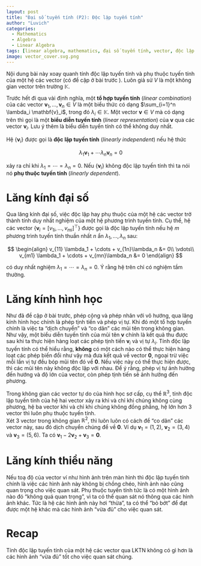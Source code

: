 ```yaml
---
layout: post
title: "Đại số tuyến tính (P2): Độc lập tuyến tính"
author: "Luvich"
categories: 
  - Mathematics
  - Algebra
  - Linear Algebra
tags: [linear algebra, mathematics, đại số tuyến tính, vector, độc lập tuyến tính,linear independent]
image: vector_cover.svg.png
---
```


Nội dung bài này xoay quanh tính độc lập tuyến tính và phụ thuộc tuyến tính của một hệ các vector (có đề cập ở bài trước <link>). Luôn giả sử $V$ là một không gian vector trên trường $\mathbb{K}$.

Trước hết đi qua vài định nghĩa, một <b>tổ hợp tuyến tính</b> (*linear combination*) của các vector $\mathbf{v}_ 1,\ldots,\mathbf{v}_ n \in V$ là một biểu thức có dạng $\sum_{i=1}^n \lambda_i \mathbf{v}_i$, trong đó $\lambda_i\in\mathbb{K}$. Một vector $\mathbf{v}\in V$ mà có dạng trên thì gọi là một <b>biểu diễn tuyến tính</b> (*linear representation*) của $\mathbf{v}$ qua các vector $\mathbf{v}_i$. Lưu ý thêm là biểu diễn tuyến tính có thể không duy nhất.

Hệ $\left\lbrace \mathbf{v}_i \right\rbrace$ được gọi là <b>độc lập tuyến tính</b> (*linearly independent*) nếu hệ thức

$$
\lambda_1\mathbf{v}_1+\cdots \lambda_n\mathbf{v}_n=0
$$

xảy ra chỉ khi $\lambda_1=\cdots=\lambda_n=0$.  Nếu $\left\lbrace \mathbf{v}_i \right\rbrace$ không độc lập tuyến tính thì ta nói nó <b>phụ thuộc tuyến tính</b> (*linearly dependent*).

# Lăng kính đại số
Qua lăng kính đại số, việc độc lập hay phụ thuộc của một hệ các vector trở thành tính duy nhất nghiệm của một hệ phương trình tuyến tính. Cụ thể, hệ các vector $\left\lbrace \mathbf{v}_ i = \left[v_{1i},\ldots,v_{mi}\right]^\top \right\rbrace$ được gọi là độc lập tuyến tính nếu hệ $m$ phương trình tuyến tính thuần nhất $n$ ẩn $\lambda_1,\ldots, \lambda_n$ sau:

$$
\begin{align}
v_{11} \lambda_1 + \cdots + v_{1n}\lambda_n &= 0\\
\vdots\\
v_{m1} \lambda_1 + \cdots + v_{mn}\lambda_n &= 0
\end{align}
$$

có duy nhất nghiệm $\lambda_1=\cdots=\lambda_n=0$. Ý rằng hệ trên chỉ có nghiệm tầm thường. 

# Lăng kính hình học
Như đã đề cập ở bài trước, phép cộng và phép nhân với vô hướng, qua lăng kính hình học chính là phép tịnh tiến và phép vị tự. Khi đó một tổ hợp tuyến chính là việc ta “dịch chuyển” và “co dãn” các mũi tên trong không gian. Như vậy, một biểu diễn tuyến tính của mũi tên $\mathbf{v}$ chính là kết quả thu được sau khi ta thực hiện hàng loạt các phép tịnh tiến $\mathbf{v}_i$ và vị tự $\lambda_i$. Tính độc lập tuyến tính có thể hiểu rằng, <b>không</b> có một cách nào có thể thực hiện hàng loạt các phép biến đổi như vậy mà đưa kết quả về vector $\mathbf{0}$, ngoại trừ việc mỗi lần vị tự đều bóp mũi tên đó về $\mathbf{0}$. Nếu việc này có thể thực hiện được, thì các mũi tên này không độc lập với nhau. Để ý rằng, phép vị tự ảnh hưởng đến hướng và độ lớn của vector, còn phép tịnh tiến sẽ ảnh hưởng đến phương.

Trong không gian các vector tự do của hình học sơ cấp, cụ thể $\mathbb{R}^3$, tính độc lập tuyến tính của hệ hai vector xảy ra khi và chỉ khi chúng không cùng phương, hệ ba vector khi và chỉ khi chúng không đồng phẳng, hệ lớn hơn 3 vector thì luôn phụ thuộc tuyến tính.<br>
Xét 3 vector trong không gian $\mathbb{R}^2$, thì luôn luôn có cách để “co dãn” các vector này, sau đó dịch chuyển chúng để về $\mathbf{0}$. Ví dụ $\mathbf{v}_1=\left(1,2\right)$, $\mathbf{v}_2=\left(3,4\right)$ và $\mathbf{v}_3=\left(5,6\right)$. Ta có $\mathbf{v}_1-2\mathbf{v}_2+\mathbf{v}_3=\mathbf{0}$.

# Lăng kính thiểu năng
Nếu toạ độ của vector ví như hình ảnh trên màn hình thì độc lập tuyến tính chính là việc các hình ảnh này không bị chồng chéo, hình ảnh nào cũng quan trọng cho việc quan sát. Phụ thuộc tuyến tính tức là có một hình ảnh nào đó “không quá quan trọng”, vì ta có thể quan sát nó thông qua các hình ảnh khác. Tức là hệ các hình ảnh này hơi “thừa”, ta có thể “bỏ bớt” để đạt được một hệ khác mà các hình ảnh “vừa đủ” cho việc quan sát.

# Recap
Tính độc lập tuyến tính của một hệ các vector qua LKTN không có gì hơn là các hình ảnh “vừa đủ” tốt cho việc quan sát chúng.
